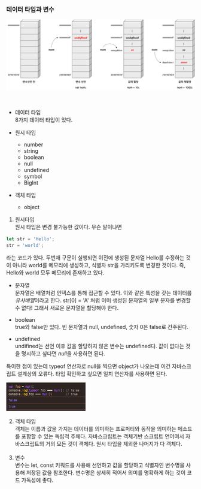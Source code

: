 ### 데이터 타입과 변수

![alt text](./Image/변수선언.png)

<br>

- 데이터 타입
  <br>
  8가지 데이터 타입이 있다.

- 원시 타입
  - number
  - string
  - boolean
  - null
  - undefined
  - symbol
  - BigInt
- 객체 타입
  - object
    <br>

1. 원시타입
<br> 원시 타입은 변경 불가능한 값이다. 무슨 말이냐면

```javascript
let str = 'Hello';
str = 'world';
```

라는 코드가 있다. 두번재 구문이 실행되면 이전에 생성된 문자열 Hello를 수정하는 것이 아니라 world를 메모리에 생성하고, 식별자 str을 가리키도록 변경한 것이다.
즉, Hello와 world 모두 메모리에 존재하고 있다.

- 문자열
   <br>
  문자열은 배열처럼 인덱스를 통해 접근할 수 있다. 이와 같은 특성을 갖는 데이터를 *유사배열*이라고 한다.
  str[0] = 'A' 처럼 이미 생성된 문자열의 일부 문자를 변경할 수 없다! 그래서 새로운 문자열을 할당해야 한다.

- boolean
  <br>
  true와 false만 있다.
  빈 문자열과 null, undefined, 숫자 0은 false로 간주된다.

- undefined
   <br>
  undifined는 선언 이후 값을 할당하지 않은 변수는 undefined다.
  값이 없다는 것을 명시하고 싶다면 *null*을 사용하면 된다.
  <br>

특이한 점이 있는데 typeof 연산자로 null을 찍으면 object가 나오는데 이건 자바스크립트 설계상의 오류다.
타입 확인하고 싶으면 일치 연산자를 사용하면 된다.

![alt text](./Image/null%20타입.png)
<br>

2. 객체 타입
     <br>객체는 이름과 값을 가지는 데이터를 의미하는 프로퍼티와 동작을 의미하는 메소드를 포함할 수 있는 독립적 주체다.
   자바스크립트는 객체기반 스크립트 언어여서 자바스크립트의 거의 모든 것이 객체다. 원시 타입을 제외한 나머지가 다 객체다.  <br>  <br>
3. 변수
  <br>변수는 let, const 키워드를 사용해 선언하고 값을 할당하고 식별자인 변수명을 사용해 저장된 값을 참조한다.
변수명은 상세히 적어서 의미를 명확하게 하는 것이 코드 가독성에 좋다.
